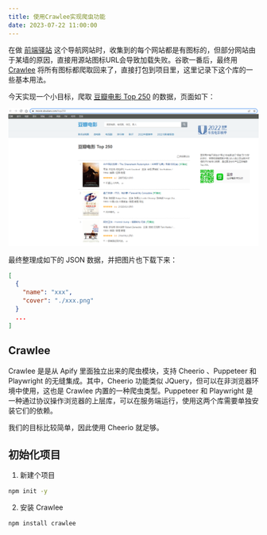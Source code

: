 ```yaml
---
title: 使用Crawlee实现爬虫功能
date: 2023-07-22 11:00:00
---
```


在做 [前端驿站](https://juetan.cn/nav) 这个导航网站时，收集到的每个网站都是有图标的，但部分网站由于某墙的原因，直接用源站图标URL会导致加载失败。谷歌一番后，最终用 [Crawlee](https://crawlee.dev/) 将所有图标都爬取回来了，直接打包到项目里，这里记录下这个库的一些基本用法。

今天实现一个小目标，爬取 [豆瓣电影 Top 250](https://movie.douban.com/top250) 的数据，页面如下：

![](./image-douban.png)

最终整理成如下的 JSON 数据，并把图片也下载下来：

```json
[
  {
    "name": "xxx",
    "cover": "./xxx.png"
  }
  ...
]
```

## Crawlee

Crawlee 是是从 Apify 里面独立出来的爬虫模块，支持 Cheerio 、Puppeteer 和 Playwright 的无缝集成。其中，Cheerio 功能类似 JQuery，但可以在非浏览器环境中使用，这也是 Crawlee 内置的一种爬虫类型。Puppeteer 和 Playwright 是一种通过协议操作浏览器的上层库，可以在服务端运行，使用这两个库需要单独安装它们的依赖。

我们的目标比较简单，因此使用 Cheerio 就足够。

## 初始化项目

1. 新建个项目

```bash
npm init -y
```

2. 安装 Crawlee

```bash
npm install crawlee
```

